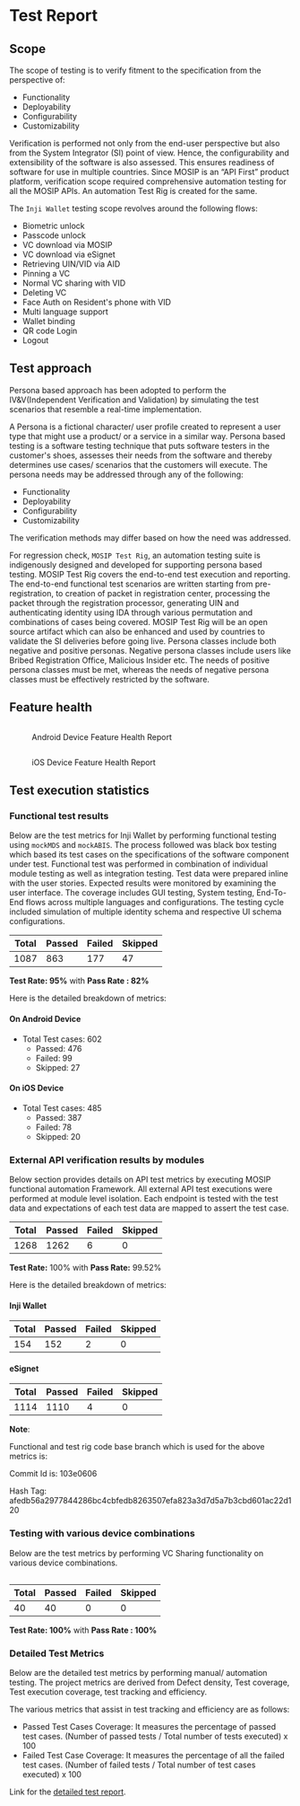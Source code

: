 # Test Report

## Scope

The scope of testing is to verify fitment to the specification from the perspective of:

* Functionality
* Deployability
* Configurability
* Customizability

Verification is performed not only from the end-user perspective but also from the System Integrator (SI) point of view. Hence, the configurability and extensibility of the software is also assessed. This ensures readiness of software for use in multiple countries. Since MOSIP is an “API First” product platform, verification scope required comprehensive automation testing for all the MOSIP APIs. An automation Test Rig is created for the same.

The `Inji Wallet` testing scope revolves around the following flows:

* Biometric unlock
* Passcode unlock
* VC download via MOSIP
* VC download via eSignet
* Retrieving UIN/VID via AID
* Pinning a VC
* Normal VC sharing with VID
* Deleting VC
* Face Auth on Resident's phone with VID
* Multi language support
* Wallet binding
* QR code Login
* Logout

## Test approach

Persona based approach has been adopted to perform the IV\&V(Independent Verification and Validation) by simulating the test scenarios that resemble a real-time implementation.

A Persona is a fictional character/ user profile created to represent a user type that might use a product/ or a service in a similar way. Persona based testing is a software testing technique that puts software testers in the customer's shoes, assesses their needs from the software and thereby determines use cases/ scenarios that the customers will execute. The persona needs may be addressed through any of the following:

* Functionality
* Deployability
* Configurability
* Customizability

The verification methods may differ based on how the need was addressed.

For regression check, `MOSIP Test Rig`, an automation testing suite is indigenously designed and developed for supporting persona based testing. MOSIP Test Rig covers the end-to-end test execution and reporting. The end-to-end functional test scenarios are written starting from pre-registration, to creation of packet in registration center, processing the packet through the registration processor, generating UIN and authenticating identity using IDA through various permutation and combinations of cases being covered. MOSIP Test Rig will be an open source artifact which can also be enhanced and used by countries to validate the SI deliveries before going live. Persona classes include both negative and positive personas. Negative persona classes include users like Bribed Registration Office, Malicious Insider etc. The needs of positive persona classes must be met, whereas the needs of negative persona classes must be effectively restricted by the software.

## Feature health

<figure><img src=".gitbook/assets/android-0.10.0.jpg" alt=""><figcaption><p>Android Device Feature Health Report</p></figcaption></figure>

<figure><img src=".gitbook/assets/iOS-0.10.0.jpg" alt=""><figcaption><p>iOS Device Feature Health Report</p></figcaption></figure>

## Test execution statistics

### Functional test results

Below are the test metrics for Inji Wallet by performing functional testing using `mockMDS` and `mockABIS`. The process followed was black box testing which based its test cases on the specifications of the software component under test. Functional test was performed in combination of individual module testing as well as integration testing. Test data were prepared inline with the user stories. Expected results were monitored by examining the user interface. The coverage includes GUI testing, System testing, End-To-End flows across multiple languages and configurations. The testing cycle included simulation of multiple identity schema and respective UI schema configurations.

| **Total** | **Passed** | **Failed** | **Skipped** |
| --------- | ---------- | ---------- | ----------- |
| 1087      | 863        | 177        | 47          |

**Test Rate: 95%** with **Pass Rate : 82%**

Here is the detailed breakdown of metrics:

#### On Android Device

* Total Test cases: 602
  * Passed: 476
  * Failed: 99
  * Skipped: 27

#### On iOS Device

* Total Test cases: 485
  * Passed: 387
  * Failed: 78
  * Skipped: 20

### External API verification results by modules

Below section provides details on API test metrics by executing MOSIP functional automation Framework. All external API test executions were performed at module level isolation. Each endpoint is tested with the test data and expectations of each test data are mapped to assert the test case.

| **Total** | **Passed** | **Failed** | **Skipped** |
| --------- | ---------- | ---------- | ----------- |
| 1268      | 1262       | 6          | 0           |

**Test Rate:** 100% with **Pass Rate:** 99.52%

Here is the detailed breakdown of metrics:

#### Inji Wallet

| **Total** | **Passed** | **Failed** | **Skipped** |
| --------- | ---------- | ---------- | ----------- |
| 154       | 152        | 2          | 0           |

#### eSignet

| **Total** | **Passed** | **Failed** | **Skipped** |
| --------- | ---------- | ---------- | ----------- |
| 1114      | 1110       | 4          | 0           |

**Note**:

Functional and test rig code base branch which is used for the above metrics is:

Commit Id is: 103e0606

Hash Tag: afedb56a2977844286bc4cbfedb8263507efa823a3d7d5a7b3cbd601ac22d120

### Testing with various device combinations

Below are the test metrics by performing VC Sharing functionality on various device combinations.

<figure><img src=".gitbook/assets/combination-0.10.0.jpg" alt=""><figcaption></figcaption></figure>

| **Total** | **Passed** | **Failed** | **Skipped** |
| --------- | ---------- | ---------- | ----------- |
| 40        | 40         | 0          | 0           |

**Test Rate: 100%** with **Pass Rate : 100%**

### Detailed Test Metrics

Below are the detailed test metrics by performing manual/ automation testing. The project metrics are derived from Defect density, Test coverage, Test execution coverage, test tracking and efficiency.

The various metrics that assist in test tracking and efficiency are as follows:

* Passed Test Cases Coverage: It measures the percentage of passed test cases. (Number of passed tests / Total number of tests executed) x 100
* Failed Test Case Coverage: It measures the percentage of all the failed test cases. (Number of failed tests / Total number of test cases executed) x 100

Link for the [detailed test report](https://github.com/mosip/test-management/tree/master/inji/0.10.0).
